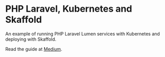 # PHP Laravel, Kubernetes and Skaffold
An example of running PHP Laravel Lumen services with Kubernetes and deploying with Skaffold.

Read the guide at [Medium](https://mrbenosborne.medium.com/building-a-micro-services-application-with-php-kubernetes-and-skaffold-9764d1894b80).